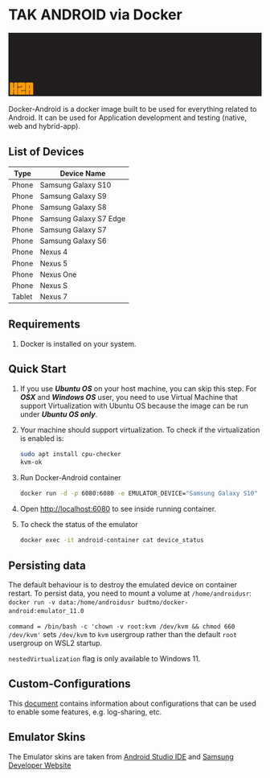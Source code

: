 # TAK ANDROID via Docker

<p align="center">
  <img id="header" src="./images/logo_docker-android.png" />
</p>

Docker-Android is a docker image built to be used for everything related to Android. It can be used for Application development and testing (native, web and hybrid-app).

## List of Devices

| Type   | Device Name            |
| ------ | ---------------------- |
| Phone  | Samsung Galaxy S10     |
| Phone  | Samsung Galaxy S9      |
| Phone  | Samsung Galaxy S8      |
| Phone  | Samsung Galaxy S7 Edge |
| Phone  | Samsung Galaxy S7      |
| Phone  | Samsung Galaxy S6      |
| Phone  | Nexus 4                |
| Phone  | Nexus 5                |
| Phone  | Nexus One              |
| Phone  | Nexus S                |
| Tablet | Nexus 7                |

## Requirements

1. Docker is installed on your system.

## Quick Start

1. If you use **_Ubuntu OS_** on your host machine, you can skip this step. For **_OSX_** and **_Windows OS_** user, you need to use Virtual Machine that support Virtualization with Ubuntu OS because the image can be run under **_Ubuntu OS only_**.

2. Your machine should support virtualization. To check if the virtualization is enabled is:

   ```bash
   sudo apt install cpu-checker
   kvm-ok
   ```

3. Run Docker-Android container

   ```bash
   docker run -d -p 6080:6080 -e EMULATOR_DEVICE="Samsung Galaxy S10" -e WEB_VNC=true --device /dev/kvm --name android-container h2analytics/tak-android:emulator_11.0
   ```

4. Open <http://localhost:6080> to see inside running container.

5. To check the status of the emulator

   ```bash
   docker exec -it android-container cat device_status
   ```

## Persisting data

The default behaviour is to destroy the emulated device on container restart. To persist data, you need to mount a volume at `/home/androidusr`: `docker run -v data:/home/androidusr budtmo/docker-android:emulator_11.0`

`command = /bin/bash -c 'chown -v root:kvm /dev/kvm && chmod 660 /dev/kvm'` sets `/dev/kvm` to `kvm` usergroup rather than the default `root` usergroup on WSL2 startup.

`nestedVirtualization` flag is only available to Windows 11.

## Custom-Configurations

This [document](./documentations/CUSTOM_CONFIGURATIONS.md) contains information about configurations that can be used to enable some features, e.g. log-sharing, etc.

## Emulator Skins

The Emulator skins are taken from [Android Studio IDE](https://developer.android.com/studio) and [Samsung Developer Website](https://developer.samsung.com/)
